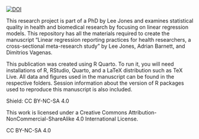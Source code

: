 [![DOI](https://zenodo.org/badge/805767346.svg)](https://zenodo.org/doi/10.5281/zenodo.11312960)


This research project is part of a PhD by Lee Jones and examines statistical quality in health and biomedical research by focusing on linear regression models. This repository has all the materials required to create the manuscript “Linear regression reporting practices for health researchers, a cross-sectional meta-research study” by Lee Jones, Adrian Barnett, and Dimitrios Vagenas.

This publication was created using R Quarto. To run it, you will need installations of R, RStudio, Quarto, and a LaTeX distribution such as TeX Live. All data and figures used in the manuscript can be found in the respective folders. Session information about the version of R packages used to reproduce this manuscript is also included.

Shield: CC BY-NC-SA 4.0

This work is licensed under a Creative Commons Attribution-NonCommercial-ShareAlike 4.0 International License.

CC BY-NC-SA 4.0

